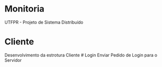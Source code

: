 # Monitoria
UTFPR - Projeto de Sistema Distribuído

# Cliente
Desenvolvimento da estrotura Cliente
    # Login
        Enviar Pedido de Login para o Servidor

